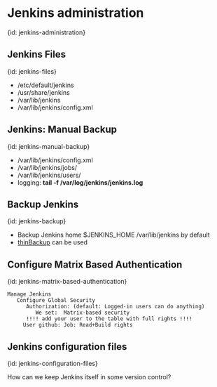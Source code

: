 # Jenkins administration
{id: jenkins-administration}

## Jenkins Files
{id: jenkins-files}

* /etc/default/jenkins
* /usr/share/jenkins
* /var/lib/jenkins
* /var/lib/jenkins/config.xml

## Jenkins: Manual Backup
{id: jenkins-manual-backup}

* /var/lib/jenkins/config.xml
* /var/lib/jenkins/jobs/
* /var/lib/jenkins/users/
* logging: **tail -f  /var/log/jenkins/jenkins.log**

## Backup Jenkins
{id: jenkins-backup}

* Backup Jenkins home $JENKINS_HOME   /var/lib/jenkins   by default
* [thinBackup](https://wiki.jenkins-ci.org/display/JENKINS/thinBackup) can be used


## Configure Matrix Based Authentication
{id: jenkins-matrix-based-authentication}

```
Manage Jenkins
   Configure Global Security
      Authorization: (default: Logged-in users can do anything)
         We set:  Matrix-based security
      !!!! add your user to the table with full rights !!!!
     User github: Job: Read+Build rights
```


## Jenkins configuration files
{id: jenkins-configuration-files}

How can we keep Jenkins itself in some version control?




